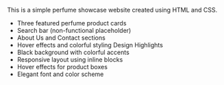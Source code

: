 This is a simple perfume showcase website created using HTML and CSS.
- Three featured perfume product cards
- Search bar (non-functional placeholder)
- About Us and Contact sections
- Hover effects and colorful styling
Design Highlights
- Black background with colorful accents
- Responsive layout using inline blocks
- Hover effects for product boxes
- Elegant font and color scheme

